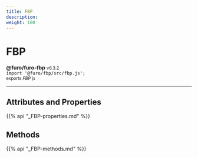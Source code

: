 ```yaml
---
title: FBP
description: 
weight: 100
---
```


# FBP

**@furo/furo-fbp** <small>v6.3.2</small>
<br>`import '@furo/fbp/src/fbp.js';`<small>
<br>exports *FBP* js</small>


****



## Attributes and Properties
{{% api "_FBP-properties.md" %}}






















## Methods
{{% api "_FBP-methods.md" %}}


















